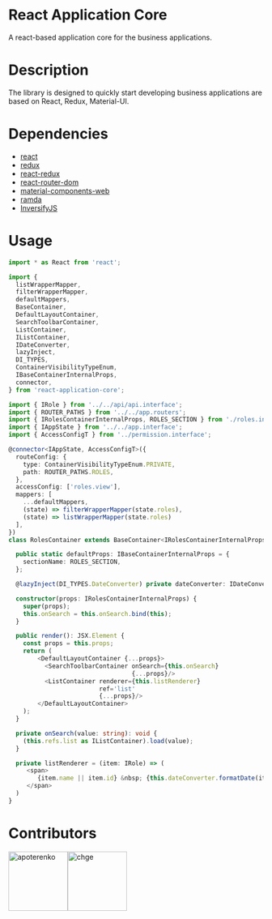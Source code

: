 # React Application Core

A react-based application core for the business applications.

# Description

The library is designed to quickly start developing business applications are based on React, Redux, Material-UI.

# Dependencies

* [react](https://github.com/facebook/react)
* [redux](https://github.com/reactjs/redux)
* [react-redux](https://github.com/reactjs/react-redux)
* [react-router-dom](https://github.com/ReactTraining/react-router)
* [material-components-web](https://github.com/material-components/material-components-web)
* [ramda](https://github.com/ramda/ramda)
* [InversifyJS](https://github.com/inversify/InversifyJS)

# Usage

```typescript
import * as React from 'react';

import {
  listWrapperMapper,
  filterWrapperMapper,
  defaultMappers,
  BaseContainer,
  DefaultLayoutContainer,
  SearchToolbarContainer,
  ListContainer,
  IListContainer,
  IDateConverter,
  lazyInject,
  DI_TYPES,
  ContainerVisibilityTypeEnum,
  IBaseContainerInternalProps,
  connector,
} from 'react-application-core';

import { IRole } from '../../api/api.interface';
import { ROUTER_PATHS } from '../../app.routers';
import { IRolesContainerInternalProps, ROLES_SECTION } from './roles.interface';
import { IAppState } from '../../app.interface';
import { AccessConfigT } from '../permission.interface';

@connector<IAppState, AccessConfigT>({
  routeConfig: {
    type: ContainerVisibilityTypeEnum.PRIVATE,
    path: ROUTER_PATHS.ROLES,
  },
  accessConfig: ['roles.view'],
  mappers: [
    ...defaultMappers,
    (state) => filterWrapperMapper(state.roles),
    (state) => listWrapperMapper(state.roles)
  ],
})
class RolesContainer extends BaseContainer<IRolesContainerInternalProps, {}> {

  public static defaultProps: IBaseContainerInternalProps = {
    sectionName: ROLES_SECTION,
  };

  @lazyInject(DI_TYPES.DateConverter) private dateConverter: IDateConverter;

  constructor(props: IRolesContainerInternalProps) {
    super(props);
    this.onSearch = this.onSearch.bind(this);
  }

  public render(): JSX.Element {
    const props = this.props;
    return (
        <DefaultLayoutContainer {...props}>
          <SearchToolbarContainer onSearch={this.onSearch}
                                  {...props}/>
          <ListContainer renderer={this.listRenderer}
                         ref='list'
                         {...props}/>
        </DefaultLayoutContainer>
    );
  }

  private onSearch(value: string): void {
    (this.refs.list as IListContainer).load(value);
  }

  private listRenderer = (item: IRole) => (
     <span>
        {item.name || item.id} &nbsp; {this.dateConverter.formatDate(item.modified)}
     </span>
  )
}
```

# Contributors

[<img alt="apoterenko" src="https://avatars0.githubusercontent.com/u/12325691?v=4&s=460" width="117">](https://github.com/apoterenko)[<img alt="chge" src="https://avatars3.githubusercontent.com/u/400840?v=4&s=460" width="117">](https://github.com/chge)